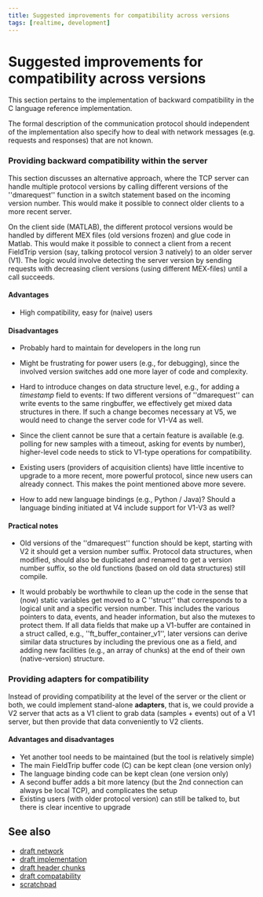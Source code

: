 ```yaml
---
title: Suggested improvements for compatibility across versions
tags: [realtime, development]
---
```


# Suggested improvements for compatibility across versions

This section pertains to the implementation of backward compatibility in the C language reference implementation.

The formal description of the communication protocol should independent of the implementation also specify how to deal with network messages (e.g. requests and responses) that are not known.

### Providing backward compatibility within the server

This section discusses an alternative approach, where the TCP server can handle multiple protocol versions by calling different versions
of the ''dmarequest'' function in a switch statement based on the incoming version number. This would make it possible to connect older clients
to a more recent server.

On the client side (MATLAB), the different protocol versions would be handled by different MEX files (old versions frozen) and glue code in Matlab.
This would make it possible to connect a client from a recent FieldTrip version (say, talking protocol version 3 natively) to an older server (V1).
The logic would involve detecting the server version by sending requests with decreasing client versions (using different MEX-files) until a call succeeds.

#### Advantages

- High compatibility, easy for (naive) users

#### Disadvantages

- Probably hard to maintain for developers in the long run

- Might be frustrating for power users (e.g., for debugging), since the involved version switches add one more layer of code and complexity.

- Hard to introduce changes on data structure level, e.g., for adding a _timestamp_ field to events: If two different versions of ''dmarequest'' can write events to the same ringbuffer, we effectively get mixed data structures in there. If such a change becomes necessary at V5, we would need to change the server code for V1-V4 as well.

- Since the client cannot be sure that a certain feature is available (e.g. polling for new samples with a timeout, asking for events by number), higher-level code needs to stick to V1-type operations for compatibility.

- Existing users (providers of acquisition clients) have little incentive to upgrade to a more recent, more powerful protocol, since new users can already connect. This makes the point mentioned above more severe.

- How to add new language bindings (e.g., Python / Java)? Should a language binding initiated at V4 include support for V1-V3 as well?

#### Practical notes

- Old versions of the ''dmarequest'' function should be kept, starting with V2 it should get a version number suffix. Protocol data structures, when modified, should also be duplicated and renamed to get a version number suffix, so the old functions (based on old data structures) still compile.

- It would probably be worthwhile to clean up the code in the sense that (now) static variables get moved to a C ''struct'' that corresponds to a logical unit and a specific version number. This includes the various pointers to data, events, and header information, but also the mutexes to protect them. If all data fields that make up a V1-buffer are contained in a struct called, e.g., ''ft_buffer_container_v1'', later versions can derive similar data structures by including the previous one as a field, and adding new facilities (e.g., an array of chunks) at the end of their own (native-version) structure.

### Providing adapters for compatibility

Instead of providing compatibility at the level of the server or the client or both, we could implement stand-alone **adapters**, that is, we could provide a V2 server that acts as a V1 client to grab data (samples + events) out of a V1 server, but then provide that data conveniently to V2 clients.

#### Advantages and disadvantages

- Yet another tool needs to be maintained (but the tool is relatively simple)
- The main FieldTrip buffer code (C) can be kept clean (one version only)
- The language binding code can be kept clean (one version only)
- A second buffer adds a bit more latency (but the 2nd connection can always be local TCP), and complicates the setup
- Existing users (with older protocol version) can still be talked to, but there is clear incentive to upgrade

## See also

- [draft network](/development/realtime/draft_network)
- [draft implementation](/development/realtime/draft_implementation)
- [draft header chunks](/development/realtime/draft_header_chunks)
- [draft compatability](/development/realtime/draft_compatability)
- [scratchpad](/development/realtime/scratchpad)
